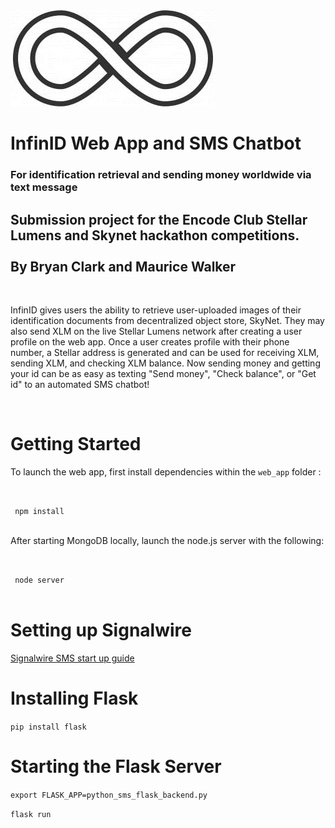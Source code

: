 <img src="./infinID-logo.jpg" />

<h1>InfinID Web App and SMS Chatbot </h1>
<h3> For identification retrieval and sending money worldwide via text message</h3>

<h2> Submission project for the Encode Club Stellar Lumens and Skynet hackathon competitions. <BR><BR> By Bryan Clark and Maurice Walker </h2> <BR>
<p>InfinID gives users the ability to retrieve user-uploaded images of their identification documents from decentralized object store, SkyNet. They may also send XLM on the live Stellar Lumens network after 
creating a user profile on the web app. Once a user creates profile with their phone number, a Stellar address is generated and can be used for receiving XLM, sending XLM, and checking XLM balance.
Now sending money and getting your id can be as easy as texting "Send money", "Check balance", or "Get id" to an automated SMS chatbot! </p>
<br>

# Getting Started

<p> To launch the web app, first install dependencies within the <code>web_app</code> folder :</p><BR>

<code> npm install</code><BR><BR>

<p> After starting MongoDB locally, launch the node.js server with the following: </p><BR>

<code> node server </code><BR><BR>
  
# Setting up Signalwire

<p><a href="https://signalwire.com/resources/guides/messaging">Signalwire SMS start up guide</a></p>


# Installing Flask

<p><code>pip install flask</code></p>

# Starting the Flask Server

<p><code>export FLASK_APP=python_sms_flask_backend.py</code></p>
<p><code>flask run</code></p>
